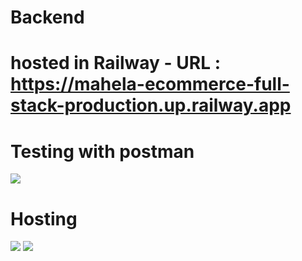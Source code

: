 # Backend
# hosted in Railway - URL : https://mahela-ecommerce-full-stack-production.up.railway.app

# Testing with postman
<img src="img/1.png" />

# Hosting
<img src="img/2.png" />
<img src="img/3.png" />

